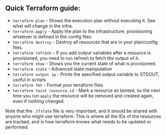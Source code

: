 ## Quick Terraform guide:

- `terraform plan` - Shows the execution plan without executing it. See what will change in the infra.
- `terraform apply` - Apply the plan to the infrastructure, provisioning whatever is defined in the config files.
- `terraform destroy` - Destroy all resources that are in your plan/config files.
- `terraform refresh` - If you add output variables after a resource is provisioned, you need to run refresh to fetch the output of it.
- `terraform show` - Shows you the current state of what is provisioned.
- `terraform state` - Advanced state manipulation
- `terraform output ip` - Prints the specified output variable to STDOUT, useful in scripts
- `terraform fmt` - Format your terraform files
- `terraform taint resource.id` - Mark a resource as tainted, so the next time you run `apply` the resource will be removed and created again, even if nothing changed.

Note that the `.tfstate` file is very important, and it should be shared with anyone who might use terraform. This is where all the IDs of the
resources are tracked, and is how terraform knows what needs to be updated or performed.